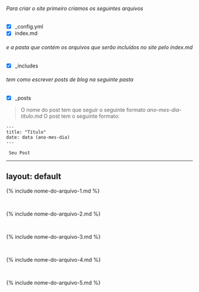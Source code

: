 ###### Para criar o site primeiro criamos os seguintes arquivos
- [x] _config.yml
- [x] index.md

###### e a pasta que contém os arquivos que serão incluídos no site pelo index.md
- [x] _includes

###### tem como escrever posts de blog na seguinte pasta
- [x] _posts

> O nome do post tem que seguir o seguinte formato _ano-mes-dia-título.md_
> O post tem o seguinte formato:
>

```
---
title: "Título"
date: data (ano-mes-dia)
---

 Seu Post 

```
---
layout: default
---

{% include nome-do-arquivo-1.md %}

<br>

{% include nome-do-arquivo-2.md %}

<br>

{% include nome-do-arquivo-3.md %}

<br>

{% include nome-do-arquivo-4.md %}

<br>

{% include nome-do-arquivo-5.md %}
```
